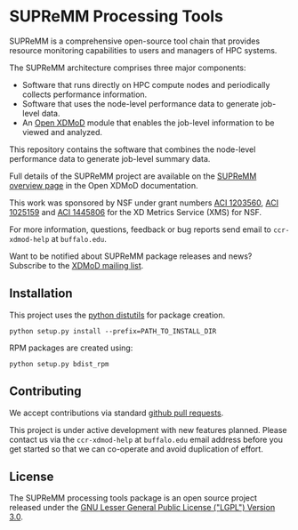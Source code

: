 SUPReMM Processing Tools
========================

SUPReMM is a comprehensive open-source tool chain that provides resource
monitoring capabilities to users and managers of HPC systems.

The SUPReMM architecture comprises three major components:

* Software that runs directly on HPC compute nodes and periodically collects performance information.
* Software that uses the node-level performance data to generate job-level data.
* An [Open XDMoD][xdmod] module that enables the job-level information to be viewed and analyzed.

This repository contains the software that combines the node-level performance
data to generate job-level summary data.

Full details of the SUPReMM project are available on the [SUPReMM overview page][supremm]
in the Open XDMoD documentation.

This work was sponsored by NSF under grant numbers
[ACI 1203560][nsf-1203560], [ACI 1025159][nsf-1025159] and [ACI 1445806][nsf-1445806] for the XD Metrics Service (XMS) for NSF.

For more information, questions, feedback or bug reports send email to
`ccr-xdmod-help` at `buffalo.edu`.

Want to be notified about SUPReMM package releases and news? Subscribe to the
[XDMoD mailing list][listserv].

Installation
------------

This project uses the [python distutils][pydist] for package creation.

    python setup.py install --prefix=PATH_TO_INSTALL_DIR

RPM packages are created using:

    python setup.py bdist_rpm


Contributing
------------

We accept contributions via standard [github pull requests][ghpr].

This project is under active development with new features planned.
Please contact us via the `ccr-xdmod-help` at `buffalo.edu` email address
before you get started so that we can co-operate and avoid duplication of effort.

License
-------

The SUPReMM processing tools package is an open source project released under
the [GNU Lesser General Public License ("LGPL") Version 3.0][lgpl3].

[lgpl3]:      http://www.gnu.org/licenses/lgpl-3.0.txt
[xdmod]:      http://xdmod.sourceforge.net/
[supremm]:    http://xdmod.sourceforge.net/supremm-overview.html
[nsf-1203560]:http://www.nsf.gov/awardsearch/showAward?AWD_ID=1203560
[nsf-1025159]:http://www.nsf.gov/awardsearch/showAward?AWD_ID=1025159
[nsf-1445806]:http://www.nsf.gov/awardsearch/showAward?AWD_ID=1445806
[listserv]:   http://listserv.buffalo.edu/cgi-bin/wa?SUBED1=ccr-xdmod-list&A=1
[ghpr]:       https://help.github.com/articles/using-pull-requests/
[pydist]:     https://docs.python.org/2.7/distutils/index.html
